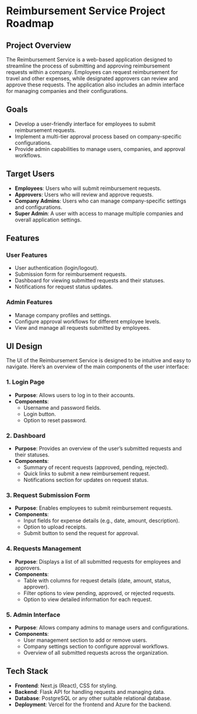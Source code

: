 # Reimbursement Service Project Roadmap

## Project Overview
The Reimbursement Service is a web-based application designed to streamline the process of submitting and approving reimbursement requests within a company. Employees can request reimbursement for travel and other expenses, while designated approvers can review and approve these requests. The application also includes an admin interface for managing companies and their configurations.

## Goals
- Develop a user-friendly interface for employees to submit reimbursement requests.
- Implement a multi-tier approval process based on company-specific configurations.
- Provide admin capabilities to manage users, companies, and approval workflows.

## Target Users
- **Employees**: Users who will submit reimbursement requests.
- **Approvers**: Users who will review and approve requests.
- **Company Admins**: Users who can manage company-specific settings and configurations.
- **Super Admin**: A user with access to manage multiple companies and overall application settings.

## Features
### User Features
- User authentication (login/logout).
- Submission form for reimbursement requests.
- Dashboard for viewing submitted requests and their statuses.
- Notifications for request status updates.

### Admin Features
- Manage company profiles and settings.
- Configure approval workflows for different employee levels.
- View and manage all requests submitted by employees.

## UI Design
The UI of the Reimbursement Service is designed to be intuitive and easy to navigate. Here’s an overview of the main components of the user interface:

### 1. Login Page
- **Purpose**: Allows users to log in to their accounts.
- **Components**:
  - Username and password fields.
  - Login button.
  - Option to reset password.

### 2. Dashboard
- **Purpose**: Provides an overview of the user’s submitted requests and their statuses.
- **Components**:
  - Summary of recent requests (approved, pending, rejected).
  - Quick links to submit a new reimbursement request.
  - Notifications section for updates on request status.

### 3. Request Submission Form
- **Purpose**: Enables employees to submit reimbursement requests.
- **Components**:
  - Input fields for expense details (e.g., date, amount, description).
  - Option to upload receipts.
  - Submit button to send the request for approval.

### 4. Requests Management
- **Purpose**: Displays a list of all submitted requests for employees and approvers.
- **Components**:
  - Table with columns for request details (date, amount, status, approver).
  - Filter options to view pending, approved, or rejected requests.
  - Option to view detailed information for each request.

### 5. Admin Interface
- **Purpose**: Allows company admins to manage users and configurations.
- **Components**:
  - User management section to add or remove users.
  - Company settings section to configure approval workflows.
  - Overview of all submitted requests across the organization.

## Tech Stack
- **Frontend**: Next.js (React), CSS for styling.
- **Backend**: Flask API for handling requests and managing data.
- **Database**: PostgreSQL or any other suitable relational database.
- **Deployment**: Vercel for the frontend and Azure for the backend.